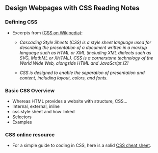 ## Design Webpages with CSS Reading Notes

### Defining CSS

* Excerpts from [(CSS on Wikipedia)](https://en.wikipedia.org/wiki/CSS): 

  * *Cascading Style Sheets (CSS) is a style sheet language used for describing the presentation of a document written in a markup language such as HTML or XML (including XML dialects such as SVG, MathML or XHTML). CSS is a cornerstone technology of the World Wide Web, alongside HTML and JavaScript.[2]*

  * *CSS is designed to enable the separation of presentation and content, including layout, colors, and fonts.*

### Basic CSS Overview

* Whereas HTML provides a website with structure, CSS...
* Internal, external, inline
* css style sheet and how linked
* Selectors
* Examples

### CSS online resource

* For a simple guide to coding in CSS, here is a solid [CSS cheat sheet](https://adam-marsden.co.uk/css-cheat-sheet).
